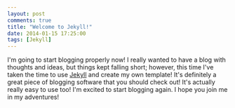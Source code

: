 ```yaml
---
layout: post
comments: true
title: "Welcome to Jekyll!"
date: 2014-01-15 17:25:00
tags: [Jekyll]
---
```


I'm going to start blogging properly now! I really wanted to have a blog with
thoughts and ideas, but things kept falling short; however, this time I've taken
the time to use [Jekyll][jekyll] and create my own template! It's definitely a
great piece of blogging software that you should check out! It's actually
really easy to use too! I'm excited to start blogging again. I hope you join
me in my adventures!

[jekyll]: http://jekyllrb.com
